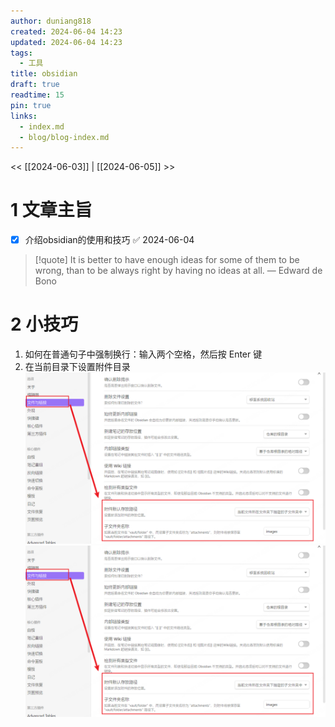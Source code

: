 ```yaml
---
author: duniang818
created: 2024-06-04 14:23
updated: 2024-06-04 14:23
tags:
  - 工具
title: obsidian
draft: true
readtime: 15
pin: true
links:
  - index.md
  - blog/blog-index.md
---
```

<< [[2024-06-03]] | [[2024-06-05]] >>

# 1 文章主旨

- [X]  介绍obsidian的使用和技巧 ✅ 2024-06-04

> [!quote] It is better to have enough ideas for some of them to be wrong, than to be always right by having no ideas at all.
> — Edward de Bono

# 2 小技巧

1. 如何在普通句子中强制换行：输入两个空格，然后按 Enter 键
2. 在当前目录下设置附件目录
   ![](images/Pasted%20image%2020240604145301.png)![1717490703462](images/obsidian/1717490703462.png)
